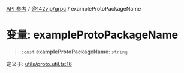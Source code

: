 [API 参考](../wiki/Home) / [@142vip/grpc](../wiki/@142vip.grpc) / exampleProtoPackageName

# 变量: exampleProtoPackageName

> `const` **exampleProtoPackageName**: `string`

定义于: [utils/proto.util.ts:16](https://github.com/142vip/core-x/blob/58a4aca72f73ebc92491a458c9b83754486dc296/packages/grpc/src/utils/proto.util.ts#L16)
